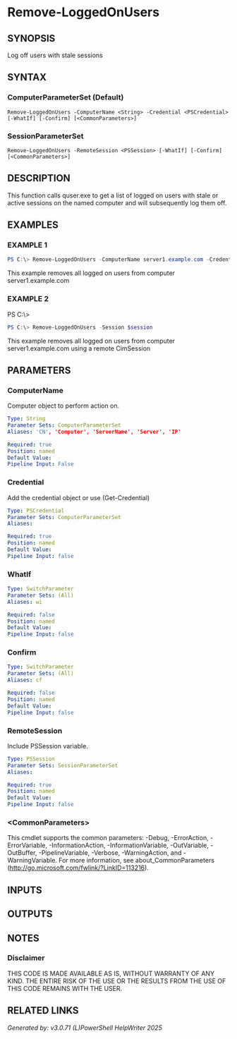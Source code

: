 ﻿# Remove-LoggedOnUsers

## SYNOPSIS
Log off users with stale sessions

## SYNTAX

### ComputerParameterSet (Default)
```
Remove-LoggedOnUsers -ComputerName <String> -Credential <PSCredential> [-WhatIf] [-Confirm] [<CommonParameters>]
```

### SessionParameterSet
```
Remove-LoggedOnUsers -RemoteSession <PSSession> [-WhatIf] [-Confirm] [<CommonParameters>]
```

## DESCRIPTION
This function calls quser.exe to get a list of logged on users with stale or active sessions on the named computer and will subsequently log them off.

## EXAMPLES

### EXAMPLE 1

```powershell
PS C:\> Remove-LoggedOnUsers -ComputerName server1.example.com -Credential $Credential
```

This example removes all logged on users from computer server1.example.com

### EXAMPLE 2
PS C:\\\>
```powershell
PS C:\> Remove-LoggedOnUsers -Session $session
```

This example removes all logged on users from computer server1.example.com using a remote CimSession

## PARAMETERS

### ComputerName
Computer object to perform action on.

```yaml
Type: String
Parameter Sets: ComputerParameterSet
Aliases: 'CN', 'Computer', 'ServerName', 'Server', 'IP'

Required: true
Position: named
Default Value: 
Pipeline Input: False
```

### Credential
Add the credential object or use (Get-Credential)

```yaml
Type: PSCredential
Parameter Sets: ComputerParameterSet
Aliases: 

Required: true
Position: named
Default Value: 
Pipeline Input: false
```

### WhatIf


```yaml
Type: SwitchParameter
Parameter Sets: (All)
Aliases: wi

Required: false
Position: named
Default Value: 
Pipeline Input: false
```

### Confirm


```yaml
Type: SwitchParameter
Parameter Sets: (All)
Aliases: cf

Required: false
Position: named
Default Value: 
Pipeline Input: false
```

### RemoteSession
Include PSSession variable.

```yaml
Type: PSSession
Parameter Sets: SessionParameterSet
Aliases: 

Required: true
Position: named
Default Value: 
Pipeline Input: false
```

### \<CommonParameters\>
This cmdlet supports the common parameters: -Debug, -ErrorAction, -ErrorVariable, -InformationAction, -InformationVariable, -OutVariable, -OutBuffer, -PipelineVariable, -Verbose, -WarningAction, and -WarningVariable. For more information, see about_CommonParameters (http://go.microsoft.com/fwlink/?LinkID=113216).

## INPUTS

## OUTPUTS

## NOTES

### Disclaimer
THIS CODE IS MADE AVAILABLE AS IS, WITHOUT WARRANTY OF ANY KIND. THE ENTIRE RISK OF THE USE OR THE RESULTS FROM THE USE OF THIS CODE REMAINS WITH THE USER.

## RELATED LINKS


*Generated by: v3.0.71 (L)PowerShell HelpWriter 2025*
